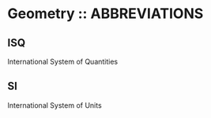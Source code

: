 # Geometry :: ABBREVIATIONS

## ISQ
International System of Quantities

## SI
International System of Units
